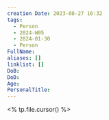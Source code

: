 ```yaml
---
creation Date: 2023-08-27 16:32
tags:
  - Person
  - 2024-W05
  - 2024-01-30
  - Person
FullName: 
aliases: []
linklist: []
DoB: 
DoD: 
Age: 
PersonalTitle:
---
```

<% tp.file.cursor() %>